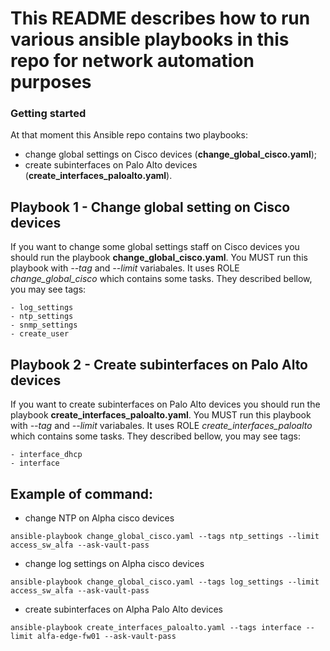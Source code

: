 # This README describes how to run various ansible playbooks in this repo for network automation purposes

### Getting started
At that moment this Ansible repo contains two playbooks:
- change global settings on Cisco devices (__change_global_cisco.yaml__);
- create subinterfaces on Palo Alto devices (__create_interfaces_paloalto.yaml__).

## Playbook 1 - Change global setting on Cisco devices
If you want to change some global settings staff on Cisco devices you should run the playbook __change_global_cisco.yaml__.
You MUST run this playbook with *--tag* and *--limit* variabales. 
It uses ROLE *change_global_cisco* which contains some tasks. They described bellow, you may see tags:

    - log_settings
    - ntp_settings
    - snmp_settings
    - create_user

## Playbook 2 - Create subinterfaces on Palo Alto devices
If you want to create subinterfaces on Palo Alto devices you should run the playbook __create_interfaces_paloalto.yaml__.
You MUST run this playbook with *--tag* and *--limit* variabales. 
It uses ROLE *create_interfaces_paloalto* which contains some tasks. They described bellow, you may see tags:

    - interface_dhcp
    - interface

## Example of command:
- change NTP on Alpha cisco devices
```
ansible-playbook change_global_cisco.yaml --tags ntp_settings --limit access_sw_alfa --ask-vault-pass
```
- change log settings on Alpha cisco devices
```
ansible-playbook change_global_cisco.yaml --tags log_settings --limit access_sw_alfa --ask-vault-pass
```
- create subinterfaces on Alpha Palo Alto devices
```
ansible-playbook create_interfaces_paloalto.yaml --tags interface --limit alfa-edge-fw01 --ask-vault-pass
```


 
